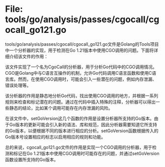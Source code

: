 # File: tools/go/analysis/passes/cgocall/cgocall_go121.go

tools/go/analysis/passes/cgocall/cgocall_go121.go文件是Golang的Tools项目中一个分析器的实现，用于检测在Go 1.21版本中使用CGO调用的问题。下面将详细介绍该文件的作用：

该文件实现了一个名为CgoCall的分析器，用于分析Go代码中的CGO调用情况。CGO是Golang中与C语言互操作的机制，允许Go代码调用C语言函数和使用C语言库。然而，在使用CGO调用时，可能会引入一些潜在的问题，例如内存泄漏、错误处理等。

该分析器的作用是静态地分析Go代码，找出使用CGO调用的地方，并根据一系列规则来检查和标记潜在的问题。通过在代码中插入特殊的注释，分析器可以得出一些静态的结论，比如某个调用可能存在内存泄漏的风险。

在该文件中，setGoVersion这几个函数的作用是设置分析器所支持的Go版本。由于Go版本的更新可能会引入新的语法、库和规范，因此分析器需要知道它所支持的Go版本，以便根据不同的版本进行相应的分析。setGoVersion函数根据传入的Go版本号设置相应的标志以启用相应的规则和功能。

总的来说，cgocall_go121.go文件的作用是实现一个CGO调用的分析器，用于检测和标记在Go 1.21版本中使用CGO调用时可能存在的问题，并通过setGoVersion函数设置所支持的Go版本。

